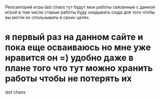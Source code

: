 Репозиторий игры last chaos тут будут мои работы связанные с данной игрой в том числе старые работы буду скидывать сюда для того чтобы вы могли их спользывать в своих целях.

я первый раз на данном сайте и пока еще осваиваюсь но мне уже нравится он =) удобно даже в плане того что тут можно хранить работы чтобы не потерять их
==========

last chaos
